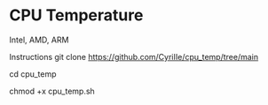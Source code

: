 # CPU Temperature
Intel, AMD, ARM

Instructions
git clone https://github.com/CyriIIe/cpu_temp/tree/main

cd cpu_temp

chmod +x cpu_temp.sh
